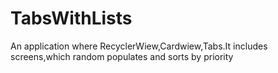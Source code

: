 # TabsWithLists
An application where RecyclerWiew,Cardwiew,Tabs.It includes screens,which random populates and sorts by priority
